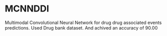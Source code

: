 # MCNNDDI
Multimodal Convolutional Neural Network for drug drug associated events predictions.
Used Drug bank dataset.
And achived an accuracy of 90.00


